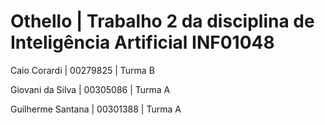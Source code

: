 # Othello | Trabalho 2 da disciplina de Inteligência Artificial INF01048

Caio Corardi | 00279825 | Turma B

Giovani da Silva | 00305086 | Turma A

Guilherme Santana | 00301388 | Turma A

